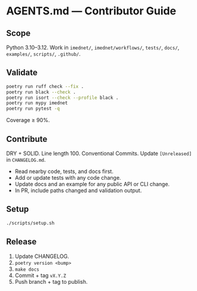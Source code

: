 # AGENTS.md — Contributor Guide

## Scope
Python 3.10–3.12. Work in `imednet/`, `imednet/workflows/`, `tests/`, `docs/`,
`examples/`, `scripts/`, `.github/`.

## Validate
```bash
poetry run ruff check --fix .
poetry run black --check .
poetry run isort --check --profile black .
poetry run mypy imednet
poetry run pytest -q
```
Coverage ≥ 90%.

## Contribute
DRY + SOLID. Line length 100. Conventional Commits. Update `[Unreleased]` in
`CHANGELOG.md`.

* Read nearby code, tests, and docs first.
* Add or update tests with any code change.
* Update docs and an example for any public API or CLI change.
* In PR, include paths changed and validation output.

## Setup
```bash
./scripts/setup.sh
```

## Release
1. Update CHANGELOG.
2. `poetry version <bump>`
3. `make docs`
4. Commit + tag `vX.Y.Z`
5. Push branch + tag to publish.
